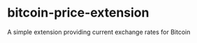 bitcoin-price-extension
=======================

A simple extension providing current exchange rates for Bitcoin